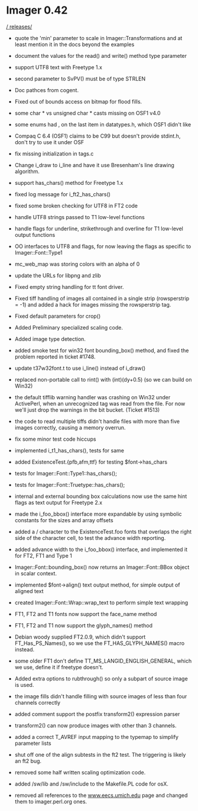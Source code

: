 # Imager 0.42

[ / ](..) [releases/](./)

- quote the 'min' parameter to scale in Imager::Transformations  and at least mention it in the docs beyond the examples

- document the values for the read() and write() method type   parameter

- support UTF8 text with Freetype 1.x 

- second parameter to SvPV() must be of type STRLEN

- Doc pathces from cogent.

- Fixed out of bounds access on bitmap for flood fills.

- some char * vs unsigned char * casts missing on OSF1 v4.0

- some enums had , on the last item in datatypes.h, which OSF1  didn't like

- Compaq C 6.4 (OSF1) claims to be C99 but doesn't provide   stdint.h, don't try to use it under OSF

- fix missing initialization in tags.c

- Change i_draw to i_line and have it use Bresenham's line  drawing algorithm.

- support has_chars() method for Freetype 1.x

- fixed log message for i_ft2_has_chars()

- fixed some broken checking for UTF8 in FT2 code

- handle UTF8 strings passed to T1 low-level functions

- handle flags for underline, strikethrough and overline for T1  low-level output functions

- OO interfaces to UTF8 and flags, for now leaving the flags as  specific to Imager::Font::Type1

- mc_web_map was storing colors with an alpha of 0

- update the URLs for libpng and zlib

- Fixed empty string handling for tt font driver.

- Fixed tiff handling of images all contained in a   single strip (rowsperstrip = -1) and added a hack  for images missing the rowsperstrip tag.

- Fixed default parameters for crop()

- Added Preliminary specialized scaling code.

- Added image type detection.

- added smoke test for win32 font bounding_box() method, and  fixed the problem reported in ticket #1748.

- update t37w32font.t to use i_line() instead of i_draw()

- replaced non-portable call to rint() with (int)(dy+0.5) (so we  can build on Win32)

- the default tifflib warning handler was crashing on Win32  under ActivePerl, when an unrecognized tag was read from the   file.  For now we'll just drop the warnings in the bit bucket.  (Ticket #1513)

- the code to read multiple tiffs didn't handle files with more  than five images correctly, causing a memory overrun.

- fix some minor test code hiccups

- implemented i_t1_has_chars(), tests for same

- added ExistenceTest.{pfb,afm,ttf} for testing $font->has_chars

- tests for Imager::Font::Type1::has_chars();

- tests for Imager::Font::Truetype::has_chars();

- internal and external bounding box calculations now use  the same hint flags as text output for Freetype 2.x

- made the i_foo_bbox() interface more expandable by using  symbolic constants for the sizes and array offsets

- added a / character to the ExistenceTest.foo fonts that   overlaps the right side of the character cell, to test the   advance width reporting.

- added advance width to the i_foo_bbox() interface, and   implemented it for FT2, FT1 and Type 1

- Imager::Font::bounding_box() now returns an Imager::Font::BBox  object in scalar context.

- implemented $font->align() text output method, for simple output  of aligned text

- created Imager::Font::Wrap::wrap_text to perform simple text   wrapping

- FT1, FT2 and T1 fonts now support the face_name method

- FT1, FT2 and T1 now support the glyph_names() method

- Debian woody supplied FT2.0.9, which didn't support   FT_Has_PS_Names(), so we use the FT_HAS_GLYPH_NAMES() macro   instead.

- some older FT1 don't define TT_MS_LANGID_ENGLISH_GENERAL,  which we use, define it if freetype doesn't.

- Added extra options to rubthrough() so only a subpart of  source image is used.

- the image fills didn't handle filling with source images of  less than four channels correctly

- added comment support the postfix transform2() expression  parser

- transform2() can now produce images with other than 3 channels.

- added a correct T_AVREF input mapping to the typemap to   simplify parameter lists

- shut off one of the align subtests in the ft2 test.  The triggering  is likely an ft2 bug.

- removed some half written scaling optimization code.

- added /sw/lib and /sw/include to the Makefile.PL code for osX.

- removed all references to the www.eecs.umich.edu page and changed  them to imager.perl.org ones.